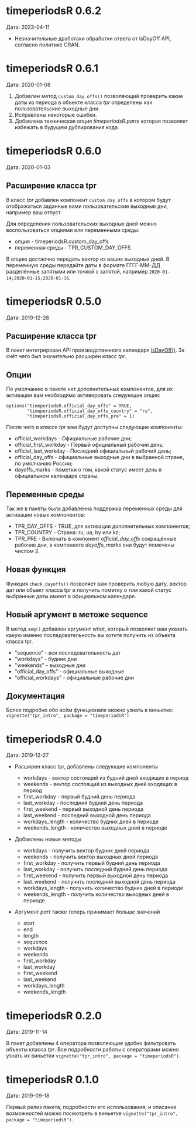 # timeperiodsR 0.6.2
Дата: 2023-04-11
* Незначительные дработаки обработки ответа от isDayOff API, согласно политике CRAN.

# timeperiodsR 0.6.1
Дата: 2020-01-08

1. Добавлен метод `custom_day_offs()` позволяющий проверить какие даты из периода в объекте класса *tpr* определены как пользовательские выходные дни.
2. Исправлены некоторые ошибки.
3. Добавлена техническая опция *timeperiodsR.parts* которая позволяет избежать в будущем дублирования кода.

# timeperiodsR 0.6.0
Дата: 2020-01-03

## Расширение класса tpr
В класс *tpr* добавлен компонент `custom_day_offs` в котором будут отображаться заданные вами пользовательские выходные дни, например ваш отпуст.

Для определения пользовательских выходных дней можно воспользоваться опциями или переменными среды:

* опция - timeperiodsR.custom_day_offs
* переменная среды - TPR_CUSTOM_DAY_OFFS

В опцию достаочно передать вектор из ваших выходных дней. 
В переменную среды передайте даты в формате ГГГГ-ММ-ДД разделённые запятыми или точкой с запятой, например `2020-01-14;2020-01-15;2020-01-16`.


# timeperiodsR 0.5.0
Дата: 2019-12-28

## Расширение класса tpr
В пакет интегрирован API производственного календаря [isDayOff()](https://isdayoff.ru/). За счёт чего был значительно расширен класс *tpr*.

## Опции
По умолчанию в пакете нет дополнительных компонентов, для их активации вам необходимо активировать следующие опции:

```
options("timeperiodsR.official_day_offs" = TRUE,
        "timeperiodsR.official_day_offs_country" = "ru",
        "timeperiodsR.official_day_offs_pre" = 1)
```

После чего в классе *tpr* вам будут доступны следующие компоненты:
* official_workdays - Официальные рабочие дни;
* official_first_workday - Первый официальный рабочий день;
* official_last_workday - Последний официальный рабочий день;
* official_day_offs - официальные выходные дни в выбранной стране, по умолчанию России;
* dayoffs_marks - пометки о том, какой статус имеет день в официальном календаре страны.

## Переменные среды
Так же в пакеты была добавленна поддержка переменных среды для активации новых компонентов:

* TPR_DAY_OFFS - TRUE, для активации дополнительных компонентов;
* TPR_COUNTRY - Страна: ru, ua, by или kz;
* TPR_PRE - Включать в компонент *official_day_offs* сокращённые рабочие дни, в компоненте *dayoffs_marks* они будут помечены числом 2.

## Новая функция
Функция `check_dayoffs()` позволяет вам проверить любую дату, вектор дат или объект класса tpr и получить пометку о том какой статус выбранные даты имеют в официальном календаре.

## Новый аргумент в метоже sequence
В метод `seq()` добавлен аргумент *what*, который позволяет вам указать какую именно последовательность вы хотите получить из объекта класса tpr.

* "sequence" - вся последовательность дат
* "workdays" - будние дни
* "weekends" - выходные дни
* "official_day_offs" - официальные выходные
* "official_workdays" - официальные рабочие дни

## Документация
Более подробно обо всём функционале можно узнать в виньетке: `vignette("tpr_intro", package = "timeperiodsR")`

# timeperiodsR 0.4.0
Дата: 2019-12-27

* Расширен класс tpr, добавлены следующие компоненты
    * workdays - вектор состоящий из будний дней входящих в период
	* weekends - вектор состоящий из выходных дней входящих в период
	* first_workday - первый будний день периода
	* last_workday - последний будний день периода
	* first_weekend - первый выходной день периода
	* last_weekend - последний выходной день периода
	* workdays_length - количество будних дней в периоде
	* weekends_length - количество выходных дней в периоде

* Добавлены новые методы
    * workdays - получить вектор будних дней периода
	* weekends - получить вектор выходных дней периода
	* first_workday - получить первый будний день периода
	* last_workday - получить последний будний день периода
	* first_weekend - получить первый выходной день периода
	* last_weekend - получить последний выходной день периода
	* workdays_length - получить количество будних дней в периоде
	* weekends_length - получить количество выходных дней в периоде
	
* Аргумент  *part* также теперь принимает больше значений
    * start
	* end
	* length
	* sequence
	* workdays
	* weekends
	* first_workday
	* last_workday
	* first_weekend
	* last_weekend
	* workdays_length
	* weekends_length

# timeperiodsR 0.2.0
Дата: 2019-11-14

В пакет добавлены 4 оператора позволяющие удобно фильтровать объекты класса *tpr*. Все подробности работы с операторами можно узнать их виньетки `vignette("tpr_intro", package = "timeperiodsR")`.


# timeperiodsR 0.1.0
Дата: 2019-09-18

Первый релиз пакета, подробности его использования, и описание возможностей можно посмотреть в виньетке `vignette("tpr_intro", package = "timeperiodsR")`.
